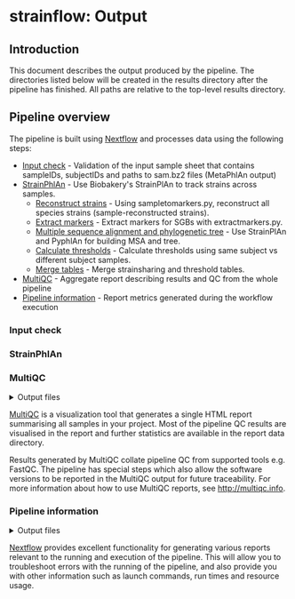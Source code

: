 # strainflow: Output

## Introduction

This document describes the output produced by the pipeline. The directories listed below will be created in the results directory after the pipeline has finished. All paths are relative to the top-level results directory.

## Pipeline overview

The pipeline is built using [Nextflow](https://www.nextflow.io/) and processes data using the following steps:

- [Input check](#input-check) - Validation of the input sample sheet that contains sampleIDs, subjectIDs and paths to sam.bz2 files (MetaPhlAn output)
- [StrainPhlAn](#strainphlan) - Use Biobakery's StrainPlAn to track strains across samples.
  - [Reconstruct strains](#reconstruct-strains) - Using sampletomarkers.py, reconstruct all species strains (sample-reconstructed strains).
  - [Extract markers](#extract-markers) - Extract markers for SGBs with extractmarkers.py.
  - [Multiple sequence alignment and phylogenetic tree](#msa-and-tree) - Use StrainPlAn and PyphlAn for building MSA and tree.
  - [Calculate thresholds](#calculate-thresholds) - Calculate thresholds using same subject vs different subject samples.
  - [Merge tables](#merge-tables) - Merge strainsharing and threshold tables.
- [MultiQC](#multiqc) - Aggregate report describing results and QC from the whole pipeline
- [Pipeline information](#pipeline-information) - Report metrics generated during the workflow execution

### Input check


### StrainPhlAn



### MultiQC

<details markdown="1">
<summary>Output files</summary>

- `multiqc/`
  - `multiqc_report.html`: a standalone HTML file that can be viewed in your web browser.
  - `multiqc_data/`: directory containing parsed statistics from the different tools used in the pipeline.
  - `multiqc_plots/`: directory containing static images from the report in various formats.

</details>

[MultiQC](http://multiqc.info) is a visualization tool that generates a single HTML report summarising all samples in your project. Most of the pipeline QC results are visualised in the report and further statistics are available in the report data directory.

Results generated by MultiQC collate pipeline QC from supported tools e.g. FastQC. The pipeline has special steps which also allow the software versions to be reported in the MultiQC output for future traceability. For more information about how to use MultiQC reports, see <http://multiqc.info>.

### Pipeline information

<details markdown="1">
<summary>Output files</summary>

- `pipeline_info/`
  - Reports generated by Nextflow: `execution_report.html`, `execution_timeline.html`, `execution_trace.txt` and `pipeline_dag.dot`/`pipeline_dag.svg`.
  - Reports generated by the pipeline: `pipeline_report.html`, `pipeline_report.txt` and `software_versions.yml`. The `pipeline_report*` files will only be present if the `--email` / `--email_on_fail` parameter's are used when running the pipeline.
  - Reformatted samplesheet files used as input to the pipeline: `samplesheet.valid.csv`.
  - Parameters used by the pipeline run: `params.json`.

</details>

[Nextflow](https://www.nextflow.io/docs/latest/tracing.html) provides excellent functionality for generating various reports relevant to the running and execution of the pipeline. This will allow you to troubleshoot errors with the running of the pipeline, and also provide you with other information such as launch commands, run times and resource usage.
